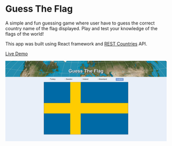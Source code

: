 # Guess The Flag

A simple and fun guessing game where user have to guess the correct country name of the flag displayed. Play and test your knowledge of the flags of the world!

This app was built using React framework and [REST Countries](https://restcountries.eu/) API.

[Live Demo](https://guess-the-flag-app.herokuapp.com/)

![alt text](https://github.com/DilanLivera/guess-the-flag-app/blob/master/img/guess-the-flag-app-img.jpg)
